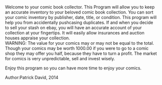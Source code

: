 Welcome to your comic book collector.  This Program will allow you to keep an accurate inventory to your beloved comic book collection.
You can sort your comic inventory by publisher, date, title, or condition.  This program will help you from accidentally 
pushcasing duplicates.  If and when you decide to sell your stash on ebay, you will have an accurate account of your collection
at your fingertips.  It will easily allow insurances and auction houses appraise your collection.  
WARNING: The value for your comics may or may not be equal to the total. Though your comics may be worth 1000.00 if you were to go to a comic shop
they may offer you half, because they have to turn a profit.  The market for comics is very unpredictable, sell and invest wisely.

Enjoy this program so you can have more time to enjoy your comics.

Author:Patrick David, 2014
